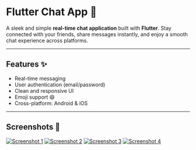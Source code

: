 # Flutter Chat App 💬

A sleek and simple **real-time chat application** built with **Flutter**. Stay connected with your friends, share messages instantly, and enjoy a smooth chat experience across platforms.

---

## Features ✨
- Real-time messaging
- User authentication (email/password)
- Clean and responsive UI
- Emoji support 😄
- Cross-platform: Android & iOS

---

## Screenshots 📸
[![Screenshot 1](https://via.placeholder.com/200x400.png?text=Screenshot+1)](screenshots/Screenshot1.jpg)
[![Screenshot 2](https://via.placeholder.com/200x400.png?text=Screenshot+2)](screenshots/Screenshot2.jpg)
[![Screenshot 3](https://via.placeholder.com/200x400.png?text=Screenshot+3)](screenshots/Screenshot3.jpg)
[![Screenshot 4](https://via.placeholder.com/200x400.png?text=Screenshot+4)](screenshots/Screenshot4.jpg)
